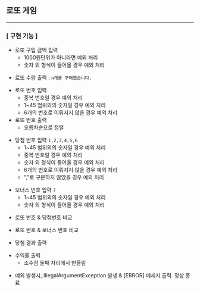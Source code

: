 ## 로또 게임

---

### [ 구현 기능 ]

- 로또 구입 금액 입력
  - 1000원단위가 아니라면 예외 처리
  - 숫자 외 형식이 들어올 경우 예외 처리
<p>

- 로또 수량 출력 : `n개를 구매했습니다.`
<p>

- 로또 번호 입력
  - 중복 번호일 경우 예외 처리
  - 1~45 범위외의 숫자일 경우 예외 처리
  - 6개의 번호로 이뤄지지 않을 경우 예외 처리
- 로또 번호 출력
  - 오름차순으로 정렬
<p>

- 당첨 번호 입력 `1,2,3,4,5,6`
  - 1~45 범위외의 숫자일 경우 예외 처리
  - 중복 번호일 경우 예외 처리
  - 숫자 외 형식이 들어올 경우 예외 처리
  - 6개의 번호로 이뤄지지 않을 경우 예외 처리
  - ","로 구분하지 않았을 경우 예외 처리
<p>

- 보너스 번호 입력 `7`
  - 1~45 범위외의 숫자일 경우 예외 처리
  - 숫자 외 형식이 들어올 경우 예외 처리
<p>

- 로또 번호 & 당첨번호 비교
<p>

- 로또 번호 & 보너스 번호 비교
<p>

- 당첨 결과 출력
<p>

- 수익률 출력
  - 소수점 둘째 자리에서 반올림
<p>

- 예외 발생시, IllegalArgumentException 발생 & [ERROR] 메세지 출력. 정상 종료
